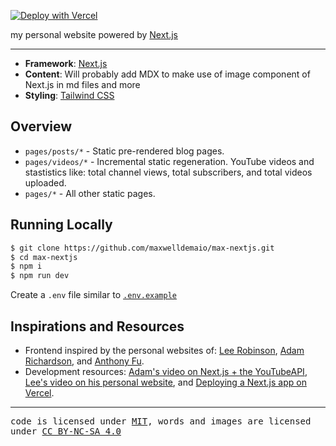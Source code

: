[![Deploy with Vercel](https://vercel.com/button)](https://vercel.com/new/clone?repository-url=https%3A%2F%2Fgithub.com%2Fmaxwelldemaio%2Fmax-nextjs)

my personal website powered by [Next.js](https://nextjs.org/)

--- 

- **Framework**: [Next.js](https://nextjs.org/)
- **Content**: Will probably add MDX to make use of image component of Next.js in md files and more
- **Styling**: [Tailwind CSS](https://tailwindcss.com/)

## Overview

- `pages/posts/*` - Static pre-rendered blog pages.
- `pages/videos/*` -  Incremental static regeneration. YouTube videos and stastistics like: total channel views, total subscribers, and total videos uploaded.
- `pages/*` - All other static pages.

## Running Locally

```bash
$ git clone https://github.com/maxwelldemaio/max-nextjs.git
$ cd max-nextjs
$ npm i
$ npm run dev
```

Create a `.env` file similar to [`.env.example`](./env.example)

## Inspirations and Resources

- Frontend inspired by the personal websites of: [Lee Robinson](https://github.com/leerob), [Adam Richardson](https://github.com/adamrichardson14), and [Anthony Fu](https://github.com/antfu).
- Development resources: [Adam's video on Next.js + the YouTubeAPI](https://www.youtube.com/watch?v=cyXQFjD_RAE), [Lee's video on his personal website](https://www.youtube.com/watch?v=xXQsF0q8KUg), and [Deploying a Next.js app on Vercel](https://www.youtube.com/watch?v=ben3vRAqvKE).

---

<samp>code is licensed under [MIT](./LICENSE), words and images are licensed under [CC BY-NC-SA 4.0](https://creativecommons.org/licenses/by-nc-sa/4.0/)</samp>
